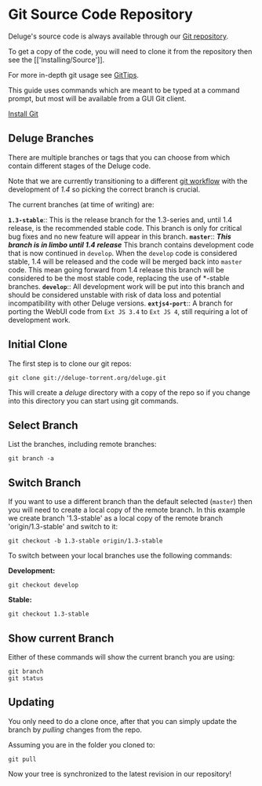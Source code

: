 # Git Source Code Repository

Deluge's source code is always available through our [Git repository](http://git.deluge-torrent.org/deluge).

To get a copy of the code, you will need to clone it from the repository then see the [['Installing/Source']].

For more in-depth git usage see [GitTips](/gittips).

This guide uses commands which are meant to be typed at a command prompt, but most will be available from a GUI Git client.

[Install Git](http://git-scm.com/downloads)



## Deluge Branches
There are multiple branches or tags that you can choose from which contain different stages of the Deluge code.

Note that we are currently transitioning to a different [git workflow](http://nvie.com/posts/a-successful-git-branching-model/) with the development of *1.4* so picking the correct branch is crucial.

The current branches (at time of writing) are:

 **`1.3-stable`**::
    This is the release branch for the 1.3-series and, until 1.4 release, is the recommended stable code. This branch is only for critical bug fixes and no new feature will appear in this branch.
 **`master`**::
    ***This branch is in limbo until 1.4 release*** This branch contains development code that is now continued in `develop`. When the `develop` code is considered stable, 1.4 will be released and the code will be merged back into `master` code. This mean going forward from 1.4 release this branch will be considered to be the most stable code, replacing the use of *-stable branches.
 **`develop`**::
    All development work will be put into this branch and should be considered unstable with risk of data loss and potential incompatibility with other Deluge versions.
 **`extjs4-port`**::
   A branch for porting the WebUI code from `Ext JS 3.4` to `Ext JS 4`, still requiring a lot of development work.

## Initial Clone

The first step is to clone our git repos:

```
git clone git://deluge-torrent.org/deluge.git
```

This will create a *deluge* directory with a copy of the repo so if you change into this directory you can start using git commands.


## Select Branch

List the branches, including remote branches:

```
git branch -a
```

## Switch Branch

If you want to use a different branch than the default selected (`master`) then you will need to create a local copy of the remote branch. In this example we create branch '1.3-stable' as a local copy of the remote branch 'origin/1.3-stable' and switch to it:

```
git checkout -b 1.3-stable origin/1.3-stable
```

To switch between your local branches use the following commands:

 **Development:**

```
git checkout develop
```

 **Stable:**

```
git checkout 1.3-stable
```

## Show current Branch
Either of these commands will show the current branch you are using:

```
git branch
git status
```


## Updating

You only need to do a clone once, after that you can simply update the branch by *pulling* changes from the repo.

Assuming you are in the folder you cloned to:

```
git pull
```

Now your tree is synchronized to the latest revision in our repository!
